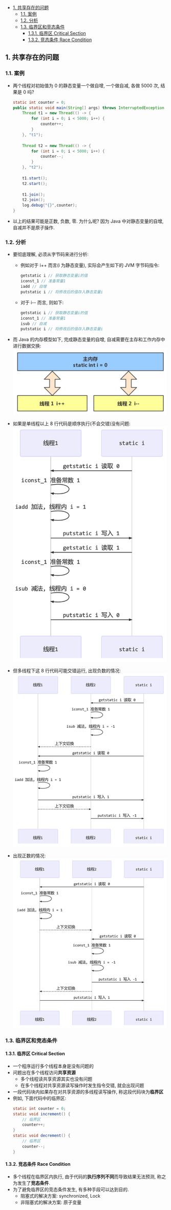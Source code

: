 <!-- TOC -->

- [1. 共享存在的问题](#1-共享存在的问题)
  - [1.1. 案例](#11-案例)
  - [1.2. 分析](#12-分析)
  - [1.3. 临界区和竞态条件](#13-临界区和竞态条件)
    - [1.3.1. 临界区 Critical Section](#131-临界区-critical-section)
    - [1.3.2. 竞态条件 Race Condition](#132-竞态条件-race-condition)

<!-- /TOC -->

## 1. 共享存在的问题

### 1.1. 案例
- 两个线程对初始值为 0 的静态变量一个做自增, 一个做自减, 各做 5000 次, 结果是 0 吗?
    ```java
    static int counter = 0;
    public static void main(String[] args) throws InterruptedException { 
        Thread t1 = new Thread(() -> {
            for (int i = 0; i < 5000; i++) { 
                counter++;
            }
        }, "t1");

        Thread t2 = new Thread(() -> {
            for (int i = 0; i < 5000; i++) {
                counter--; 
            }
        }, "t2");

        t1.start();
        t2.start();

        t1.join();
        t2.join(); 
        log.debug("{}",counter);
    }
    ```

- 以上的结果可能是正数, 负数, 零. 为什么呢? 因为 Java 中对静态变量的自增, 自减并不是原子操作.

### 1.2. 分析
- 要彻底理解, 必须从字节码来进行分析:  
  - 例如对于 i++ 而言(i 为静态变量), 实际会产生如下的 JVM 字节码指令:  
    ```java
    getstatic i // 获取静态变量i的值
    iconst_1 // 准备常量1
    iadd // 自增
    putstatic i // 将修改后的值存入静态变量i
    ```
  - 对于 i-- 而言, 则如下:  
    ```java
    getstatic i // 获取静态变量i的值
    iconst_1 // 准备常量1
    isub // 自减
    putstatic i // 将修改后的值存入静态变量i
    ```

- 而 Java 的内存模型如下, 完成静态变量的自增, 自减需要在主存和工作内存中进行数据交换:  
  ![pic](../../99.images/2022-02-13-22-36-10.png)

- 如果是单线程以上 8 行代码是顺序执行(不会交错)没有问题:
  ![pic](../../99.images/2022-02-13-22-36-57.png)

- 但多线程下这 8 行代码可能交错运行, 出现负数的情况:  
  ![pic](../../99.images/2022-02-13-22-37-55.png)

- 出现正数的情况:  
  ![pic](../../99.images/2022-02-13-22-39-38.png)

### 1.3. 临界区和竞态条件

#### 1.3.1. 临界区 Critical Section
- 一个程序运行多个线程本身是没有问题的
- 问题出在多个线程访问**共享资源**
   - 多个线程读共享资源其实也没有问题
   - 在多个线程对共享资源读写操作时发生指令交错, 就会出现问题
- 一段代码块内如果存在对共享资源的多线程读写操作, 称这段代码块为**临界区**
- 例如, 下面代码中的临界区:  
    ```java
    static int counter = 0;
    static void increment() { 
        // 临界区
        counter++; 
    }
    static void decrement() { 
        // 临界区
        counter--; 
    }
    ```

#### 1.3.2. 竞态条件 Race Condition
- 多个线程在临界区内执行, 由于代码的**执行序列不同**而导致结果无法预测, 称之为发生了**竞态条件**.
- 为了避免临界区的竞态条件发生, 有多种手段可以达到目的.
  - 阻塞式的解决方案: synchronized, Lock 
  - 非阻塞式的解决方案: 原子变量